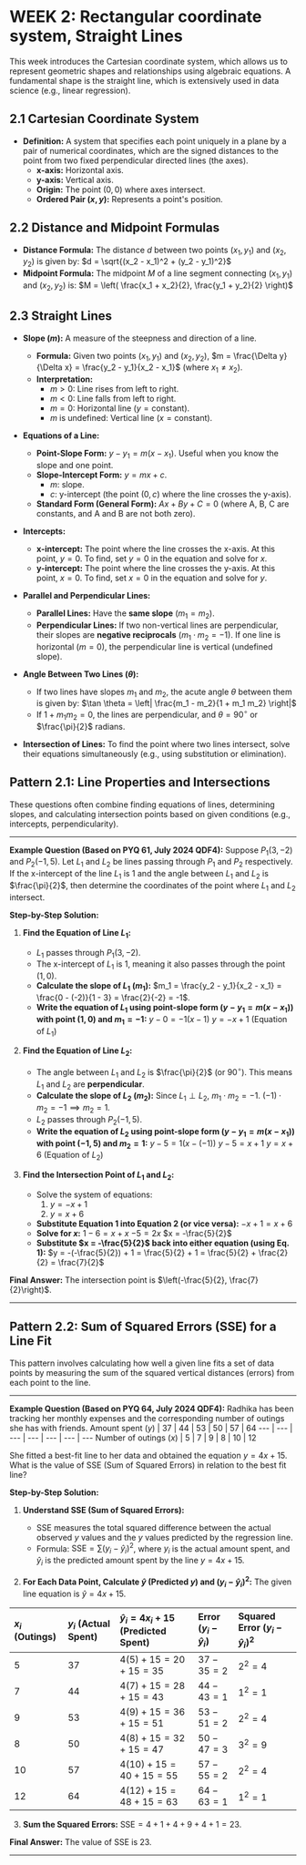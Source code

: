 # WEEK 2: Rectangular coordinate system, Straight Lines

This week introduces the Cartesian coordinate system, which allows us to represent geometric shapes and relationships using algebraic equations. A fundamental shape is the straight line, which is extensively used in data science (e.g., linear regression).

## 2.1 Cartesian Coordinate System

*   **Definition:** A system that specifies each point uniquely in a plane by a pair of numerical coordinates, which are the signed distances to the point from two fixed perpendicular directed lines (the axes).
    *   **x-axis:** Horizontal axis.
    *   **y-axis:** Vertical axis.
    *   **Origin:** The point $(0,0)$ where axes intersect.
    *   **Ordered Pair $(x,y)$:** Represents a point's position.

## 2.2 Distance and Midpoint Formulas

*   **Distance Formula:** The distance $d$ between two points $(x_1, y_1)$ and $(x_2, y_2)$ is given by:
    $d = \sqrt{(x_2 - x_1)^2 + (y_2 - y_1)^2}$
*   **Midpoint Formula:** The midpoint $M$ of a line segment connecting $(x_1, y_1)$ and $(x_2, y_2)$ is:
    $M = \left( \frac{x_1 + x_2}{2}, \frac{y_1 + y_2}{2} \right)$

## 2.3 Straight Lines

*   **Slope ($m$):** A measure of the steepness and direction of a line.
    *   **Formula:** Given two points $(x_1, y_1)$ and $(x_2, y_2)$, $m = \frac{\Delta y}{\Delta x} = \frac{y_2 - y_1}{x_2 - x_1}$ (where $x_1 \ne x_2$).
    *   **Interpretation:**
        *   $m > 0$: Line rises from left to right.
        *   $m < 0$: Line falls from left to right.
        *   $m = 0$: Horizontal line ($y = \text{constant}$).
        *   $m$ is undefined: Vertical line ($x = \text{constant}$).

*   **Equations of a Line:**
    *   **Point-Slope Form:** $y - y_1 = m(x - x_1)$. Useful when you know the slope and one point.
    *   **Slope-Intercept Form:** $y = mx + c$.
        *   $m$: slope.
        *   $c$: y-intercept (the point $(0,c)$ where the line crosses the y-axis).
    *   **Standard Form (General Form):** $Ax + By + C = 0$ (where A, B, C are constants, and A and B are not both zero).

*   **Intercepts:**
    *   **x-intercept:** The point where the line crosses the x-axis. At this point, $y=0$. To find, set $y=0$ in the equation and solve for $x$.
    *   **y-intercept:** The point where the line crosses the y-axis. At this point, $x=0$. To find, set $x=0$ in the equation and solve for $y$.

*   **Parallel and Perpendicular Lines:**
    *   **Parallel Lines:** Have the **same slope** ($m_1 = m_2$).
    *   **Perpendicular Lines:** If two non-vertical lines are perpendicular, their slopes are **negative reciprocals** ($m_1 \cdot m_2 = -1$). If one line is horizontal ($m=0$), the perpendicular line is vertical (undefined slope).

*   **Angle Between Two Lines ($\theta$):**
    *   If two lines have slopes $m_1$ and $m_2$, the acute angle $\theta$ between them is given by:
        $\tan \theta = \left| \frac{m_1 - m_2}{1 + m_1 m_2} \right|$
    *   If $1 + m_1 m_2 = 0$, the lines are perpendicular, and $\theta = 90^\circ$ or $\frac{\pi}{2}$ radians.

*   **Intersection of Lines:** To find the point where two lines intersect, solve their equations simultaneously (e.g., using substitution or elimination).

## Pattern 2.1: Line Properties and Intersections

These questions often combine finding equations of lines, determining slopes, and calculating intersection points based on given conditions (e.g., intercepts, perpendicularity).

---

**Example Question (Based on PYQ 61, July 2024 QDF4):**
Suppose $P_1(3,-2)$ and $P_2(-1, 5)$. Let $L_1$ and $L_2$ be lines passing through $P_1$ and $P_2$ respectively.
If the x-intercept of the line $L_1$ is 1 and the angle between $L_1$ and $L_2$ is $\frac{\pi}{2}$, then determine the coordinates of the point where $L_1$ and $L_2$ intersect.

**Step-by-Step Solution:**

1.  **Find the Equation of Line $L_1$:**
    *   $L_1$ passes through $P_1(3, -2)$.
    *   The x-intercept of $L_1$ is 1, meaning it also passes through the point $(1, 0)$.
    *   **Calculate the slope of $L_1$ ($m_1$):**
        $m_1 = \frac{y_2 - y_1}{x_2 - x_1} = \frac{0 - (-2)}{1 - 3} = \frac{2}{-2} = -1$.
    *   **Write the equation of $L_1$ using point-slope form ($y - y_1 = m(x - x_1)$) with point $(1,0)$ and $m_1 = -1$:**
        $y - 0 = -1(x - 1)$
        $y = -x + 1$ (Equation of $L_1$)

2.  **Find the Equation of Line $L_2$:**
    *   The angle between $L_1$ and $L_2$ is $\frac{\pi}{2}$ (or $90^\circ$). This means $L_1$ and $L_2$ are **perpendicular**.
    *   **Calculate the slope of $L_2$ ($m_2$):** Since $L_1 \perp L_2$, $m_1 \cdot m_2 = -1$.
        $(-1) \cdot m_2 = -1 \implies m_2 = 1$.
    *   $L_2$ passes through $P_2(-1, 5)$.
    *   **Write the equation of $L_2$ using point-slope form ($y - y_1 = m(x - x_1)$) with point $(-1,5)$ and $m_2 = 1$:**
        $y - 5 = 1(x - (-1))$
        $y - 5 = x + 1$
        $y = x + 6$ (Equation of $L_2$)

3.  **Find the Intersection Point of $L_1$ and $L_2$:**
    *   Solve the system of equations:
        1.  $y = -x + 1$
        2.  $y = x + 6$
    *   **Substitute Equation 1 into Equation 2 (or vice versa):**
        $-x + 1 = x + 6$
    *   **Solve for $x$:**
        $1 - 6 = x + x$
        $-5 = 2x$
        $x = -\frac{5}{2}$
    *   **Substitute $x = -\frac{5}{2}$ back into either equation (using Eq. 1):**
        $y = -(-\frac{5}{2}) + 1 = \frac{5}{2} + 1 = \frac{5}{2} + \frac{2}{2} = \frac{7}{2}$

**Final Answer:** The intersection point is $\left(-\frac{5}{2}, \frac{7}{2}\right)$.

---

## Pattern 2.2: Sum of Squared Errors (SSE) for a Line Fit

This pattern involves calculating how well a given line fits a set of data points by measuring the sum of the squared vertical distances (errors) from each point to the line.

---

**Example Question (Based on PYQ 64, July 2024 QDF4):**
Radhika has been tracking her monthly expenses and the corresponding number of outings she has with friends.
Amount spent ($y$) | 37 | 44 | 53 | 50 | 57 | 64
--- | --- | --- | --- | --- | --- | ---
Number of outings ($x$) | 5 | 7 | 9 | 8 | 10 | 12

She fitted a best-fit line to her data and obtained the equation $y = 4x + 15$. What is the value of SSE (Sum of Squared Errors) in relation to the best fit line?

**Step-by-Step Solution:**

1.  **Understand SSE (Sum of Squared Errors):**
    *   SSE measures the total squared difference between the actual observed $y$ values and the $y$ values predicted by the regression line.
    *   Formula: $\text{SSE} = \sum (y_i - \hat{y}_i)^2$, where $y_i$ is the actual amount spent, and $\hat{y}_i$ is the predicted amount spent by the line $y = 4x + 15$.

2.  **For Each Data Point, Calculate $\hat{y}$ (Predicted $y$) and $(y_i - \hat{y}_i)^2$:**
    The given line equation is $\hat{y} = 4x + 15$.

| $x_i$ (Outings) | $y_i$ (Actual Spent) | $\hat{y}_i = 4x_i + 15$ (Predicted Spent) | Error $(y_i - \hat{y}_i)$ | Squared Error $(y_i - \hat{y}_i)^2$ |
| :-------------- | :------------------- | :---------------------------------------- | :------------------------ | :---------------------------------- |
| 5               | 37                   | $4(5) + 15 = 20 + 15 = 35$                | $37 - 35 = 2$             | $2^2 = 4$                           |
| 7               | 44                   | $4(7) + 15 = 28 + 15 = 43$                | $44 - 43 = 1$             | $1^2 = 1$                           |
| 9               | 53                   | $4(9) + 15 = 36 + 15 = 51$                | $53 - 51 = 2$             | $2^2 = 4$                           |
| 8               | 50                   | $4(8) + 15 = 32 + 15 = 47$                | $50 - 47 = 3$             | $3^2 = 9$                           |
| 10              | 57                   | $4(10) + 15 = 40 + 15 = 55$               | $57 - 55 = 2$             | $2^2 = 4$                           |
| 12              | 64                   | $4(12) + 15 = 48 + 15 = 63$               | $64 - 63 = 1$             | $1^2 = 1$                           |

3.  **Sum the Squared Errors:**
    $\text{SSE} = 4 + 1 + 4 + 9 + 4 + 1 = 23$.

**Final Answer:** The value of SSE is 23.

---
